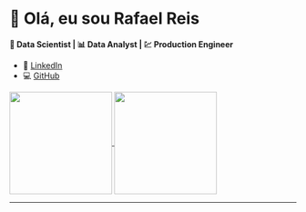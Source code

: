# 👋 Olá, eu sou Rafael Reis  

**🎯 Data Scientist | 📊 Data Analyst | 💹 Production Engineer**  

- 💼 [LinkedIn](www.linkedin.com/in/rafael-r-136ba166)  
- 💻 [GitHub](https://github.com/RafaelRReis)  

<div><a href="https://github.com/RafaelRReis/github-readme-stats">
  <img height=180em align="center" src="https://github-readme-stats.vercel.app/api?username=RafaelRReis&show_icons=true&theme=dark" />
</a>
<a href="https://github.com/RafaelRReis/convoychat">
  <img height=180em align="center" src="https://github-readme-stats.vercel.app/api/top-langs?username=RafaelRReis&langs_count=8&card_width=180&show_icons=true&theme=dark" />
</a></div>



---

